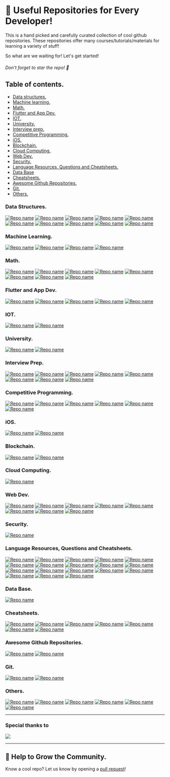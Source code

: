 # 📒 Useful Repositories for Every Developer!


This is a hand picked and carefully curated collection of cool github repositories. These repositories offer many courses/tutorials/materials for learning a variety of stuff! 

So what are we waiting for! Let's get started! 

###### Don't forget to  star the repo! 🤩


## Table of contents.

- [Data structures.](#data-structures)
- [Machine learning.](#machine-learning)
- [Math.](#math)
- [Flutter and App Dev.](#flutter-and-app-dev)
- [IOT.](#iot)
- [University.](#university)
- [Interview prep.](#interview-prep)
- [Competitive Programming.](#cp)
- [iOS.](#ios)
- [Blockchain.](#blockchain)
- [Cloud Computing.](#cloud-computing)
- [Web Dev.](#web-dev)
- [Security.](#security)
- [Language Resources, Questions and Cheatsheets.](#language-resources-questions-and-cheatsheets)
- [Data Base](#data-base)
- [Cheatsheets.](#cheatsheets)
- [Awesome Github Repositories.](#awesome-github-repositories)
- [Git.](#git)
- [Others.](#others)

### Data Structures.

[![Repo name](https://github-readme-stats.vercel.app/api/pin/?username=jwasham&repo=coding-interview-university)](	https://github.com/jwasham/coding-interview-university)
[![Repo name](https://github-readme-stats.vercel.app/api/pin/?username=codescoop&repo=Play-with-Data-Structures)](	https://github.com/codescoop/Play-with-Data-Structures)
[![Repo name](https://github-readme-stats.vercel.app/api/pin/?username=kunal-kushwaha&repo=DSA-Bootcamp-Java)](	https://github.com/kunal-kushwaha/DSA-Bootcamp-Java)
[![Repo name](https://github-readme-stats.vercel.app/api/pin/?username=careermonk&repo=data-structures-and-algorithms-made-easy-in-java)](	https://github.com/careermonk/data-structures-and-algorithms-made-easy-in-java)
[![Repo name](https://github-readme-stats.vercel.app/api/pin/?username=technojam&repo=Ultimate_Algorithms_Repository)](	https://github.com/technojam/Ultimate_Algorithms_Repository)
[![Repo name](https://github-readme-stats.vercel.app/api/pin/?username=Nawaz2000&repo=Java-DSA)](	https://github.com/Nawaz2000/Java-DSA)
[![Repo name](https://github-readme-stats.vercel.app/api/pin/?username=rupak-20&repo=DSA-concepts)](	https://github.com/rupak-20/DSA-concepts)
[![Repo name](https://github-readme-stats.vercel.app/api/pin/?username=TheAlgorithms&repo=Python)](	https://github.com/TheAlgorithms/Python)
[![Repo name](https://github-readme-stats.vercel.app/api/pin/?username=TheAlgorithms&repo=Java)](	https://github.com/TheAlgorithms/Java)
[![Repo name](https://github-readme-stats.vercel.app/api/pin/?username=trekhleb&repo=javascript-algorithms)](	https://github.com/trekhleb/javascript-algorithms)
 
### Machine Learning.

[![Repo name](https://github-readme-stats.vercel.app/api/pin/?username=TarrySingh&repo=Artificial-Intelligence-Deep-Learning-Machine-Learning-Tutorials)](	https://github.com/TarrySingh/Artificial-Intelligence-Deep-Learning-Machine-Learning-Tutorials)
[![Repo name](https://github-readme-stats.vercel.app/api/pin/?username=hrnbot&repo=Basic-Mathematics-for-Machine-Learning)](	https://github.com/hrnbot/Basic-Mathematics-for-Machine-Learning)
[![Repo name](https://github-readme-stats.vercel.app/api/pin/?username=giangtranml&repo=ml-from-scratch)](	https://github.com/giangtranml/ml-from-scratch)
[![Repo name](https://github-readme-stats.vercel.app/api/pin/?username=Krish-Mahajan&repo=Pandas-Tutorial)](	https://github.com/Krish-Mahajan/Pandas-Tutorial)
 
### Math.

[![Repo name](https://github-readme-stats.vercel.app/api/pin/?username=patrickwalls&repo=mathematicalpython)](	https://github.com/patrickwalls/mathematicalpython)
[![Repo name](https://github-readme-stats.vercel.app/api/pin/?username=drvinceknight&repo=Python-Mathematics-Handbook)](	https://github.com/drvinceknight/Python-Mathematics-Handbook)
[![Repo name](https://github-readme-stats.vercel.app/api/pin/?username=Jam3&repo=math-as-code)](	https://github.com/Jam3/math-as-code)
[![Repo name](https://github-readme-stats.vercel.app/api/pin/?username=michiganrobotics&repo=rob501)](	https://github.com/michiganrobotics/rob501)
[![Repo name](https://github-readme-stats.vercel.app/api/pin/?username=TalalAlrawajfeh&repo=mathematics-roadmap)](	https://github.com/TalalAlrawajfeh/mathematics-roadmap)
[![Repo name](https://github-readme-stats.vercel.app/api/pin/?username=PlamenStilyianov&repo=FinMathematics)](	https://github.com/PlamenStilyianov/FinMathematics)
[![Repo name](https://github-readme-stats.vercel.app/api/pin/?username=rossant&repo=awesome-math)](	https://github.com/rossant/awesome-math)
[![Repo name](https://github-readme-stats.vercel.app/api/pin/?username=jgoerner&repo=distribution-cheatsheet)](	https://github.com/jgoerner/distribution-cheatsheet)
 
### Flutter and App Dev.

[![Repo name](https://github-readme-stats.vercel.app/api/pin/?username=vandadnp&repo=flutter-tips-and-tricks)](	https://github.com/vandadnp/flutter-tips-and-tricks)
[![Repo name](https://github-readme-stats.vercel.app/api/pin/?username=Ivo-Balbaert&repo=learning_dart)](	https://github.com/Ivo-Balbaert/learning_dart)
[![Repo name](https://github-readme-stats.vercel.app/api/pin/?username=iharshb&repo=flutter_ui_collection)](	https://github.com/iharshb/flutter_ui_collection)
[![Repo name](https://github-readme-stats.vercel.app/api/pin/?username=vamsitallapudi&repo=Android-Interview-Questions-And-Answers)](	https://github.com/vamsitallapudi/Android-Interview-Questions-And-Answers)
[![Repo name](https://github-readme-stats.vercel.app/api/pin/?username=balsikandar&repo=Best-Coding-practices-in-android)](	https://github.com/balsikandar/Best-Coding-practices-in-android)
 
### IOT.

[![Repo name](https://github-readme-stats.vercel.app/api/pin/?username=microsoft&repo=IoT-For-Beginners)](	https://github.com/microsoft/IoT-For-Beginners)
[![Repo name](https://github-readme-stats.vercel.app/api/pin/?username=V33RU&repo=IoTSecurity101)](	https://github.com/V33RU/IoTSecurity101)
 
### University.

[![Repo name](https://github-readme-stats.vercel.app/api/pin/?username=Aatmaj-Zephyr&repo=Solutions-to-first-year-practicals)](	https://github.com/Aatmaj-Zephyr/Solutions-to-first-year-practicals)
[![Repo name](https://github-readme-stats.vercel.app/api/pin/?username=Ashish-khanagwal&repo=Open-source-practice-and-resources)](	https://github.com/Ashish-khanagwal/Open-source-practice-and-resources)
 
### Interview Prep.

[![Repo name](https://github-readme-stats.vercel.app/api/pin/?username=mission-peace&repo=interview)](	https://github.com/mission-peace/interview)
[![Repo name](https://github-readme-stats.vercel.app/api/pin/?username=Twipped&repo=InterviewThis)](	https://github.com/Twipped/InterviewThis)
[![Repo name](https://github-readme-stats.vercel.app/api/pin/?username=viraptor&repo=reverse-interview)](	https://github.com/viraptor/reverse-interview)
[![Repo name](https://github-readme-stats.vercel.app/api/pin/?username=yangshun&repo=tech-interview-handbook)](	https://github.com/yangshun/tech-interview-handbook)
[![Repo name](https://github-readme-stats.vercel.app/api/pin/?username=Olshansk&repo=interview)](	https://github.com/Olshansk/interview)
[![Repo name](https://github-readme-stats.vercel.app/api/pin/?username=coding-club-iit-jammu&repo=Coding-Interview-Preparation)](	https://github.com/coding-club-iit-jammu/Coding-Interview-Preparation)
[![Repo name](https://github-readme-stats.vercel.app/api/pin/?username=riti2409&repo=Resources-for-preparation-Of-Placements)](	https://github.com/riti2409/Resources-for-preparation-Of-Placements)
[![Repo name](https://github-readme-stats.vercel.app/api/pin/?username=tsiege&repo=Tech-Interview-Cheat-Sheet)](	https://github.com/tsiege/Tech-Interview-Cheat-Sheet)
 
### Competitive Programming.

[![Repo name](https://github-readme-stats.vercel.app/api/pin/?username=WonderPro&repo=LeetCode)](	https://github.com/WonderPro/LeetCode)
[![Repo name](https://github-readme-stats.vercel.app/api/pin/?username=stephencarrera&repo=toy-problems)](	https://github.com/stephencarrera/toy-problems)
[![Repo name](https://github-readme-stats.vercel.app/api/pin/?username=nileshky1&repo=LeetCode-Practice)](	https://github.com/nileshky1/LeetCode-Practice)
[![Repo name](https://github-readme-stats.vercel.app/api/pin/?username=knockcat&repo=Leetcode)](	https://github.com/knockcat/Leetcode)
[![Repo name](https://github-readme-stats.vercel.app/api/pin/?username=rupak-20&repo=Competitive-Programming)](	https://github.com/rupak-20/Competitive-Programming)
[![Repo name](https://github-readme-stats.vercel.app/api/pin/?username=Navaneethp007&repo=MissionImpossible)](	https://github.com/Navaneethp007/MissionImpossible)
 
### iOS.

[![Repo name](https://github-readme-stats.vercel.app/api/pin/?username=vsouza&repo=awesome-ios)](	https://github.com/vsouza/awesome-ios)
[![Repo name](https://github-readme-stats.vercel.app/api/pin/?username=ansjdnakjdnajkd&repo=iOS)](	https://github.com/ansjdnakjdnajkd/iOS)
 
### Blockchain.

[![Repo name](https://github-readme-stats.vercel.app/api/pin/?username=smartcontractkit&repo=full-blockchain-solidity-course-js)](	https://github.com/smartcontractkit/full-blockchain-solidity-course-js)
[![Repo name](https://github-readme-stats.vercel.app/api/pin/?username=protofire&repo=blockchain-learning-path)](	https://github.com/protofire/blockchain-learning-path)
 
### Cloud Computing.

[![Repo name](https://github-readme-stats.vercel.app/api/pin/?username=learntocloud&repo=learn-to-cloud)](	https://github.com/learntocloud/learn-to-cloud)
 
### Web Dev.

[![Repo name](https://github-readme-stats.vercel.app/api/pin/?username=learning-zone&repo=website-templates)](	https://github.com/learning-zone/website-templates)
[![Repo name](https://github-readme-stats.vercel.app/api/pin/?username=ryanthtra&repo=django-rest-api-cheatsheet)](	https://github.com/ryanthtra/django-rest-api-cheatsheet)
[![Repo name](https://github-readme-stats.vercel.app/api/pin/?username=wsvincent&repo=awesome-django)](	https://github.com/wsvincent/awesome-django)
[![Repo name](https://github-readme-stats.vercel.app/api/pin/?username=MoonHighway&repo=learning-react)](	https://github.com/MoonHighway/learning-react)
[![Repo name](https://github-readme-stats.vercel.app/api/pin/?username=goldbergyoni&repo=nodejs-course)](	https://github.com/goldbergyoni/nodejs-course)
[![Repo name](https://github-readme-stats.vercel.app/api/pin/?username=fullstackreact&repo=30-days-of-react)](	https://github.com/fullstackreact/30-days-of-react)
[![Repo name](https://github-readme-stats.vercel.app/api/pin/?username=SanKlein&repo=JavaScript-30)](	https://github.com/SanKlein/JavaScript-30)
[![Repo name](https://github-readme-stats.vercel.app/api/pin/?username=LeCoupa&repo=awesome-bootstrappers)](	https://github.com/LeCoupa/awesome-bootstrappers)
 
### Security.

[![Repo name](https://github-readme-stats.vercel.app/api/pin/?username=jassics&repo=security-study-plan)](	https://github.com/jassics/security-study-plan)
 
### Language Resources, Questions and Cheatsheets.

[![Repo name](https://github-readme-stats.vercel.app/api/pin/?username=inancgumus&repo=learngo)](	https://github.com/inancgumus/learngo)
[![Repo name](https://github-readme-stats.vercel.app/api/pin/?username=PrajaktaSathe&repo=Java)](	https://github.com/PrajaktaSathe/Java)
[![Repo name](https://github-readme-stats.vercel.app/api/pin/?username=ctjhoa&repo=rust-learning)](	https://github.com/ctjhoa/rust-learning)
[![Repo name](https://github-readme-stats.vercel.app/api/pin/?username=workshopper&repo=javascripting)](	https://github.com/workshopper/javascripting)
[![Repo name](https://github-readme-stats.vercel.app/api/pin/?username=smartherd&repo=KotlinTutorial)](	https://github.com/smartherd/KotlinTutorial)
[![Repo name](https://github-readme-stats.vercel.app/api/pin/?username=lifeparticle&repo=Ruby-Cheatsheet)](	https://github.com/lifeparticle/Ruby-Cheatsheet)
[![Repo name](https://github-readme-stats.vercel.app/api/pin/?username=rmolinamir&repo=typescript-cheatsheet)](	https://github.com/rmolinamir/typescript-cheatsheet)
[![Repo name](https://github-readme-stats.vercel.app/api/pin/?username=wilfredinni&repo=python-cheatsheet)](	https://github.com/wilfredinni/python-cheatsheet)
[![Repo name](https://github-readme-stats.vercel.app/api/pin/?username=geektutu&repo=7days-golang)](	https://github.com/geektutu/7days-golang)
[![Repo name](https://github-readme-stats.vercel.app/api/pin/?username=DrkSephy&repo=es6-cheatsheet)](	https://github.com/DrkSephy/es6-cheatsheet)
[![Repo name](https://github-readme-stats.vercel.app/api/pin/?username=tuantvk&repo=python-cheatsheet)](	https://github.com/tuantvk/python-cheatsheet)
[![Repo name](https://github-readme-stats.vercel.app/api/pin/?username=SoftUni&repo=Programming-Basics-Book-Java-EN)](	https://github.com/SoftUni/Programming-Basics-Book-Java-EN)
[![Repo name](https://github-readme-stats.vercel.app/api/pin/?username=TheAlgorithms&repo=C-Plus-Plus)](	https://github.com/TheAlgorithms/C-Plus-Plus)
[![Repo name](https://github-readme-stats.vercel.app/api/pin/?username=Aatmaj-Zephyr&repo=Batch-2021)](	https://github.com/Aatmaj-Zephyr/Batch-2021)
[![Repo name](https://github-readme-stats.vercel.app/api/pin/?username=Aatmaj-Zephyr&repo=Learning-Python)](	https://github.com/Aatmaj-Zephyr/Learning-Python)
[![Repo name](https://github-readme-stats.vercel.app/api/pin/?username=Aatmaj-Zephyr&repo=MATLAB-MONDAYS)](	https://github.com/Aatmaj-Zephyr/MATLAB-MONDAYS)
[![Repo name](https://github-readme-stats.vercel.app/api/pin/?username=kjsce-codecell&repo=Advance-Python-Notes)](	https://github.com/kjsce-codecell/Advance-Python-Notes)
[![Repo name](https://github-readme-stats.vercel.app/api/pin/?username=PrachetShah&repo=Python-100DaysOfCode)](	https://github.com/PrachetShah/Python-100DaysOfCode)
 
### Data Base.

[![Repo name](https://github-readme-stats.vercel.app/api/pin/?username=riti2409&repo=DBMS_SQL-Notes)](	https://github.com/riti2409/DBMS_SQL-Notes)
 
### Cheatsheets.

[![Repo name](https://github-readme-stats.vercel.app/api/pin/?username=sematext&repo=cheatsheets)](	https://github.com/sematext/cheatsheets)
[![Repo name](https://github-readme-stats.vercel.app/api/pin/?username=ruanbekker&repo=cheatsheets)](	https://github.com/ruanbekker/cheatsheets)
[![Repo name](https://github-readme-stats.vercel.app/api/pin/?username=tchapi&repo=markdown-cheatsheet)](	https://github.com/tchapi/markdown-cheatsheet)
[![Repo name](https://github-readme-stats.vercel.app/api/pin/?username=darkmatter18&repo=cheatsheet)](	https://github.com/darkmatter18/cheatsheet)
[![Repo name](https://github-readme-stats.vercel.app/api/pin/?username=LeCoupa&repo=awesome-cheatsheets)](	https://github.com/LeCoupa/awesome-cheatsheets)
[![Repo name](https://github-readme-stats.vercel.app/api/pin/?username=PushpenderIndia&repo=Java-Cheat-Sheet)](	https://github.com/PushpenderIndia/Java-Cheat-Sheet)
[![Repo name](https://github-readme-stats.vercel.app/api/pin/?username=gendx&repo=html-cheat-sheet)](	https://github.com/gendx/html-cheat-sheet)
 
### Awesome Github Repositories.

[![Repo name](https://github-readme-stats.vercel.app/api/pin/?username=0xRitesh&repo=awesome-repositories)](	https://github.com/0xRitesh/awesome-repositories)
[![Repo name](https://github-readme-stats.vercel.app/api/pin/?username=Thuva4&repo=Useful-Repositories)](	https://github.com/Thuva4/Useful-Repositories)

 
### Git. 

[![Repo name](https://github-readme-stats.vercel.app/api/pin/?username=EshanTrivedi21&repo=Git-CheatSheet)](	https://github.com/EshanTrivedi21/Git-CheatSheet)
[![Repo name](https://github-readme-stats.vercel.app/api/pin/?username=kodekloudhub&repo=git-for-beginners-course)](	https://github.com/kodekloudhub/git-for-beginners-course)
 
### Others.

[![Repo name](https://github-readme-stats.vercel.app/api/pin/?username=mmenestret&repo=fp-resources)](	https://github.com/mmenestret/fp-resources)
[![Repo name](https://github-readme-stats.vercel.app/api/pin/?username=kunal-kushwaha&repo=DevOps-Bootcamp)](	https://github.com/kunal-kushwaha/DevOps-Bootcamp)
[![Repo name](https://github-readme-stats.vercel.app/api/pin/?username=SanKlein&repo=practice)](	https://github.com/SanKlein/practice)
[![Repo name](https://github-readme-stats.vercel.app/api/pin/?username=kamranahmedse&repo=design-patterns-for-humans)](	https://github.com/kamranahmedse/design-patterns-for-humans)
[![Repo name](https://github-readme-stats.vercel.app/api/pin/?username=WonderPro&repo=Books_for_programming)](	https://github.com/WonderPro/Books_for_programming)
[![Repo name](https://github-readme-stats.vercel.app/api/pin/?username=kamranahmedse&repo=developer-roadmap)](	https://github.com/kamranahmedse/developer-roadmap)
 
______

### Special thanks to 

<a href="https://github.com/Aatmaj-Zephyr/A-collection-of-useful-repositories/graphs/contributors">
  <img src="https://contrib.rocks/image?repo=Aatmaj-Zephyr/A-collection-of-useful-repositories" />
</a>	
	
______


## 🤝 Help to Grow the Community.

Know a cool repo? Let us know by opening a [pull request](https://github.com/Aatmaj-Zephyr/A-collection-of-useful-repositories/fork)!
